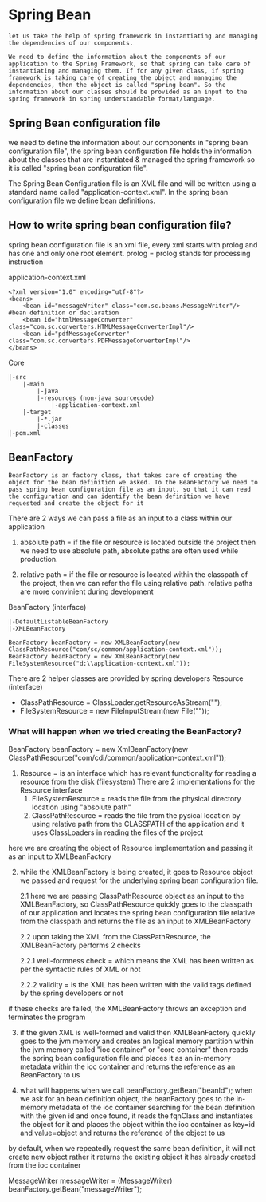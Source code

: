# Spring Bean 
    let us take the help of spring framework in instantiating and managing the dependencies of our components.

    We need to define the information about the components of our application to the Spring Framework, so that spring can take care of instantiating and managing them.	If for any given class, if spring framework is taking care of creating the object and managing the dependencies, then the object is called "spring bean". So the information about our classes should be provided as an input to the spring framework in spring understandable format/language.

## Spring Bean configuration file
we need to define the information about our components in "spring bean configuration file", the spring bean configuration file holds the information about the classes that are instantiated & managed the spring framework so it is called "spring bean configuration file".

The Spring Bean Configuration file is an XML file and will be written using a standard name called "application-context.xml". In the spring bean configuration file we define bean definitions.

## How to write spring bean configuration file?
spring bean configuration file is an xml file, every xml starts with prolog and has one and only one root element.
prolog = prolog stands for processing instruction

application-context.xml

    <?xml version="1.0" encoding="utf-8"?>
    <beans>
        <bean id="messageWriter" class="com.sc.beans.MessageWriter"/> #bean definition or declaration
        <bean id="htmlMessageConverter" class="com.sc.converters.HTMLMessageConverterImpl"/>
        <bean id="pdfMessageConverter" class="com.sc.converters.PDFMessageConverterImpl"/>
    </beans>

Core

    |-src
        |-main
            |-java
            |-resources (non-java sourcecode)
                |-application-context.xml
        |-target
            |-*.jar
            |-classes
    |-pom.xml

## BeanFactory
    BeanFactory is an factory class, that takes care of creating the object for the bean definition we asked. To the BeanFactory we need to pass spring bean configuration file as an input, so that it can read the configuration and can identify the bean definition we have requested and create the object for it

There are 2 ways we can pass a file as an input to a class within our application
  1. absolute path = if the file or resource is located outside the project then we need to use absolute path, absolute paths are often used while production.

  2. relative path = if the file or resource is located within the classpath of the project, then we can refer the file using relative path. relative paths are more convinient during development 

BeanFactory (interface)

    |-DefaultListableBeanFactory
    |-XMLBeanFactory

    BeanFactory beanFactory = new XMLBeanFactory(new ClassPathResource("com/sc/common/application-context.xml"));
    BeanFactory beanFactory = new XmlBeanFactory(new FileSystemResource("d:\\application-context.xml"));

There are 2 helper classes are provided by spring developers
Resource (interface)
- ClassPathResource  = ClassLoader.getResourceAsStream("");
- FileSystemResource = new FileInputStream(new File(""));

### What will happen when we tried creating the BeanFactory?
BeanFactory beanFactory = new XmlBeanFactory(new ClassPathResource("com/cdi/common/application-context.xml"));
1. Resource = is an interface which has relevant functionality for reading a resource from the disk (filesystem)
   There are 2 implementations for the Resource interface
   1. FileSystemResource = reads the file from the physical directory location using "absolute path"
   2. ClassPathResource  = reads the file from the pysical location by using relative path from the CLASSPATH of the application and it uses ClassLoaders in reading the files of the project

here we are creating the object of Resource implementation and passing it as an input to XMLBeanFactory

2. while the XMLBeanFactory is being created, it goes to Resource object we passed and request for the underlying spring bean configuration file.

   2.1 here we are passing ClassPathResource object as an input to the XMLBeanFactory, so ClassPathResource quickly goes to the classpath of our application and locates the spring bean configuration file relative from the classpath and returns the file as an input to XMLBeanFactory

    2.2 upon taking the XML from the ClassPathResource, the XMLBeanFactory performs 2 checks

      2.2.1 well-formness check = which means the XML has been written as per the syntactic rules of XML or not

      2.2.2 validity = is the XML has been written with the valid tags defined by the spring developers or not

if these checks are failed, the XMLBeanFactory throws an exception and terminates the program

3. if the given XML is well-formed and valid then XMLBeanFactory quickly goes to the jvm memory and creates an logical memory partition within the jvm memory called "ioc container" or "core container"
   then reads the spring bean configuration file and places it as an in-memory metadata within the ioc container and returns the reference as an BeanFactory to us

2. what will happens when we call beanFactory.getBean("beanId");
   when we ask for an bean definition object, the beanFactory goes to the in-memory metadata of the ioc container searching for the bean definition with the given id and once found, it reads the fqnClass and instantiates the object for it and places the object within the ioc container as key=id and value=object and returns the reference of the object to us

by default, when we repeatedly request the same bean definition, it will not create new object rather it returns the existing object it has already created from the ioc container

MessageWriter messageWriter = (MessageWriter) beanFactory.getBean("messageWriter");
